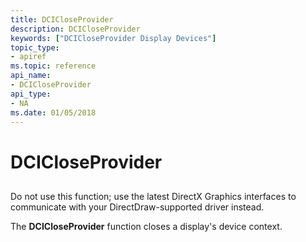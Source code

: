 ```yaml
---
title: DCICloseProvider
description: DCICloseProvider
keywords: ["DCICloseProvider Display Devices"]
topic_type:
- apiref
ms.topic: reference
api_name:
- DCICloseProvider
api_type:
- NA
ms.date: 01/05/2018
---
```


# DCICloseProvider


## <span id="ddk_dcicloseprovider_gg"></span><span id="DDK_DCICLOSEPROVIDER_GG"></span>


Do not use this function; use the latest DirectX Graphics interfaces to communicate with your DirectDraw-supported driver instead.

The **DCICloseProvider** function closes a display's device context.

 

 





